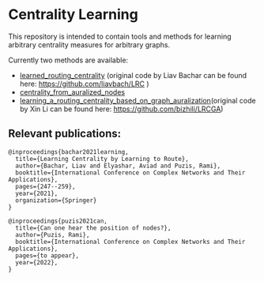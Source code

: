 # Centrality Learning 

This repository is intended to contain tools and methods for learning arbitrary centrality measures for arbitrary graphs. 

Currently two methods are available: 
* [learned_routing_centrality](https://github.com/puzis/centrality-learning/tree/main/learned_routing_centrality) (original code by Liav Bachar can be found here: https://github.com/liavbach/LRC )
* [centrality_from_auralized_nodes](https://github.com/puzis/centrality-learning/tree/main/centrality_from_auralized_nodes)
* [learning_a_routing_centrality_based_on_graph_auralization](https://github.com/puzis/centrality-learning/tree/main/LRCGA)(original code by Xin Li can be found here: https://github.com/bizhili/LRCGA)
## Relevant publications: 

```
@inproceedings{bachar2021learning,
  title={Learning Centrality by Learning to Route},
  author={Bachar, Liav and Elyashar, Aviad and Puzis, Rami},
  booktitle={International Conference on Complex Networks and Their Applications},
  pages={247--259},
  year={2021},
  organization={Springer}
}

@inproceedings{puzis2021can,
  title={Can one hear the position of nodes?},
  author={Puzis, Rami},
  booktitle={International Conference on Complex Networks and Their Applications},
  pages={to appear},
  year={2022},
}

```
